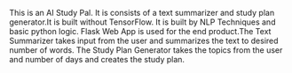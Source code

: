 This is an AI Study Pal. It is consists of a text summarizer and study plan generator.It is built without TensorFlow. It is built by NLP Techniques and basic python logic. Flask Web App is used for the end product.The Text Summarizer takes input from the user and summarizes the text to desired number of words. The Study Plan Generator takes the topics from the user and number of days and creates the study plan.
